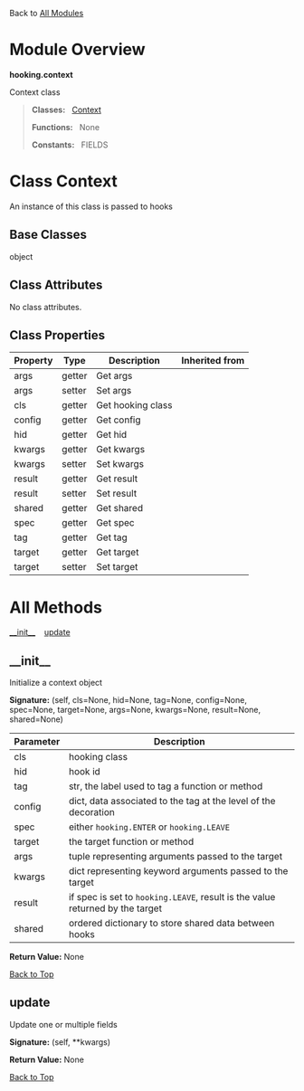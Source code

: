 Back to [All Modules](https://github.com/pyrustic/hooking/blob/master/docs/modules/README.md#readme)

# Module Overview

**hooking.context**
 
Context class

> **Classes:** &nbsp; [Context](https://github.com/pyrustic/hooking/blob/master/docs/modules/content/hooking.context/content/classes/Context.md#class-context)
>
> **Functions:** &nbsp; None
>
> **Constants:** &nbsp; FIELDS

# Class Context
An instance of this class is passed to hooks

## Base Classes
object

## Class Attributes
No class attributes.

## Class Properties
|Property|Type|Description|Inherited from|
|---|---|---|---|
|args|getter|Get args||
|args|setter|Set args||
|cls|getter|Get hooking class||
|config|getter|Get config||
|hid|getter|Get hid||
|kwargs|getter|Get kwargs||
|kwargs|setter|Set kwargs||
|result|getter|Get result||
|result|setter|Set result||
|shared|getter|Get shared||
|spec|getter|Get spec||
|tag|getter|Get tag||
|target|getter|Get target||
|target|setter|Set target||



# All Methods
[\_\_init\_\_](#__init__) &nbsp;&nbsp; [update](#update)

## \_\_init\_\_
Initialize a context object




**Signature:** (self, cls=None, hid=None, tag=None, config=None, spec=None, target=None, args=None, kwargs=None, result=None, shared=None)

|Parameter|Description|
|---|---|
|cls|hooking class|
|hid|hook id|
|tag|str, the label used to tag a function or method|
|config|dict, data associated to the tag at the level of the decoration|
|spec|either `hooking.ENTER` or `hooking.LEAVE`|
|target|the target function or method|
|args|tuple representing arguments passed to the target|
|kwargs|dict representing keyword arguments passed to the target|
|result|if spec is set to `hooking.LEAVE`, result is the value returned by the target|
|shared|ordered dictionary to store shared data between hooks|





**Return Value:** None

[Back to Top](#module-overview)


## update
Update one or multiple fields



**Signature:** (self, \*\*kwargs)





**Return Value:** None

[Back to Top](#module-overview)



